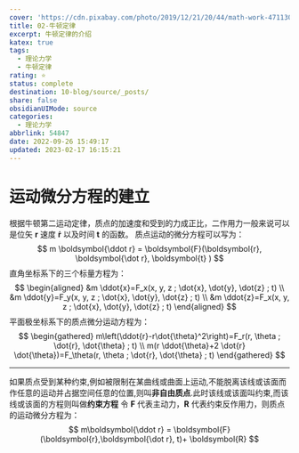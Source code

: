 ```yaml
---
cover: 'https://cdn.pixabay.com/photo/2019/12/21/20/44/math-work-4711302__340.jpg'
title: 02-牛顿定律
excerpt: 牛顿定律的介绍
katex: true
tags:
  - 理论力学
  - 牛顿定律
rating: ⭐
status: complete
destination: 10-blog/source/_posts/
share: false
obsidianUIMode: source
categories:
  - 理论力学
abbrlink: 54847
date: 2022-09-26 15:49:17
updated: 2023-02-17 16:15:21
---
```

# 运动微分方程的建立
根据牛顿第二运动定律，质点的加速度和受到的力成正比，二作用力一般来说可以是位矢 $\boldsymbol{r}$ 速度 $\boldsymbol{\dot r}$ 以及时间 $\boldsymbol{t}$ 的函数。
质点运动的微分方程可以写为：
$$
m \boldsymbol{\ddot r} = \boldsymbol{F}(\boldsymbol{r}, \boldsymbol{\dot r}, \boldsymbol{t} )
$$
直角坐标系下的三个标量方程为：
$$
\begin{aligned}
&m \ddot{x}=F_x(x, y, z ; \dot{x}, \dot{y}, \dot{z} ; t) \\
&m \ddot{y}=F_y(x, y, z ; \dot{x}, \dot{y}, \dot{z} ; t) \\
&m \ddot{z}=F_x(x, y, z ; \dot{x}, \dot{y}, \dot{z} ; t)
\end{aligned}
$$
平面极坐标系下的质点微分运动方程为：
$$
\begin{gathered}
m\left(\ddot{r}-r\dot{\theta}^2\right)=F_r(r, \theta ; \dot{r}, \dot{\theta} ; t) \\
m(r \ddot{\theta}+2 \dot{r} \dot{\theta})=F_\theta(r, \theta ; \dot{r}, \dot{\theta} ; t)
\end{gathered}
$$
___
如果质点受到某种约束,例如被限制在某曲线或曲面上运动,不能脱离该线或该面而作任意的运动并占据空间任意的位置,则叫**非自由质点**.此时该线或该面叫约束,而该线或该面的方程则叫做**约束方程**
令 $\boldsymbol{F}$ 代表主动力，$\boldsymbol{R}$ 代表约束反作用力，则质点的运动微分方程为：
$$
m\boldsymbol{\ddot r} = \boldsymbol{F}(\boldsymbol{r},\boldsymbol{\dot r}, t)+ \boldsymbol{R}
$$
